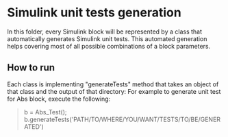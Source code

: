 Simulink unit tests generation
==============================

In this folder, every Simulink block will be represented by a class that 
automatically generates Simulink unit tests. This automated generation helps 
covering most of all possible combinations of a block parameters.


How to run
----------

Each class is implementing "generateTests" method that takes an object of 
that class and the output of that directory:
For example to generate unit test for Abs block, execute the following:

> b = Abs_Test();
> b.generateTests('PATH/TO/WHERE/YOU/WANT/TESTS/TO/BE/GENERATED')

